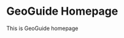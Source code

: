 <!-- TITLE: Home -->
<!-- SUBTITLE: A quick summary of Home -->

# GeoGuide Homepage
This is GeoGuide homepage